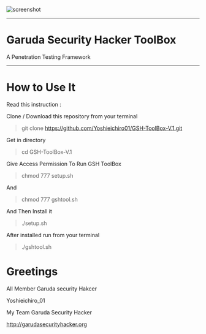 ![screenshot](http://preview.ibb.co/cOCvpw/4790121_anime_girl_wallpaper_hd_picsay.png)

______________________________________
# Garuda Security Hacker ToolBox 

A Penetration Testing Framework
______________________________________
# How to Use It

Read this instruction :

Clone / Download this repository from your terminal

> git clone https://github.com/Yoshieichiro01/GSH-ToolBox-V.1.git

Get in directory 

> cd GSH-ToolBox-V.1

Give Access Permission To Run GSH ToolBox

> chmod 777 setup.sh

And

> chmod 777 gshtool.sh

And Then Install it

> ./setup.sh

After installed run from your terminal

> ./gshtool.sh


# Greetings

All Member Garuda security Hakcer

Yoshieichiro_01 

My Team Garuda Security Hacker

http://garudasecurityhacker.org 
